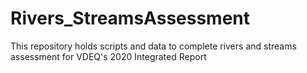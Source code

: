 # Rivers_StreamsAssessment
This repository holds scripts and data to complete rivers and streams assessment for VDEQ's 2020 Integrated Report 
